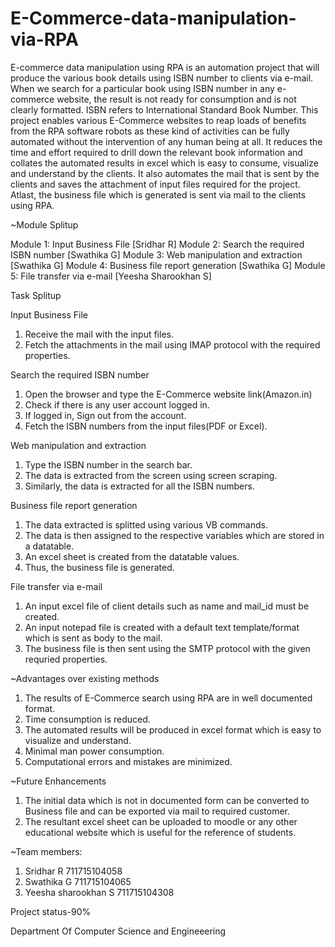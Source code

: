 # E-Commerce-data-manipulation-via-RPA
E-commerce data manipulation using RPA is an automation project that will produce the various book details using ISBN number to clients via e-mail. When we search for a particular book using ISBN number in any e-commerce website, the result is not ready for consumption and is not clearly formatted. ISBN refers to International Standard Book Number. 
           This project enables various E-Commerce websites to reap loads of benefits from the RPA software robots as these kind of activities can be fully automated without the intervention of any human being at all.  It reduces the time and effort required to drill down the relevant book information and collates the automated results in excel which is easy to consume, visualize and understand by the clients. It also automates the mail that is sent by the clients and saves the attachment of input files required for the project. Atlast, the business file which is generated is sent via mail to the clients using RPA. 


~Module Splitup

Module 1: Input Business File                [Sridhar R]
Module 2: Search the required ISBN number    [Swathika G]
Module 3: Web manipulation and extraction    [Swathika G]
Module 4: Business file report generation    [Swathika G]
Module 5: File transfer via e-mail           [Yeesha Sharookhan S] 

Task Splitup

Input Business File

1) Receive the mail with the input files.
2) Fetch the attachments in the mail using IMAP protocol with the required properties.
     
Search the required ISBN number

1) Open the browser and type the E-Commerce website link(Amazon.in)
2) Check if there is any user account logged in.
3) If logged in, Sign out from the account.
4) Fetch the ISBN numbers from the input files(PDF or Excel).


Web manipulation and extraction

1) Type the ISBN number in the search bar.
2) The data is extracted from the screen using screen scraping.
3) Similarly, the data is extracted for all the ISBN numbers.

Business file report generation 

1) The data extracted is splitted using various VB commands.
2) The data is then assigned to the respective variables which are stored in a datatable.
3) An excel sheet is created from the datatable values.
4) Thus, the business file is generated.

File transfer via e-mail

1) An input excel file of client details such as name and mail_id must be created.
2) An input notepad file is created with a default text template/format  which is sent as body to the mail.
3) The business file is then sent using the SMTP protocol with the given requried properties.

~Advantages over existing methods

1) The results of  E-Commerce search using RPA are in well documented format. 
2) Time consumption is reduced.
3) The automated results will be produced in excel format which is easy to visualize and understand.
4) Minimal man power consumption. 
5) Computational errors and mistakes are minimized. 

~Future Enhancements

1) The initial data which is not in documented form can be converted to Business file and can be exported via mail to required customer.
2) The resultant excel sheet can be uploaded to moodle or any other educational website which is useful for the reference of students.

~Team members: 
1) Sridhar R                711715104058
2) Swathika G               711715104065
3) Yeesha sharookhan S      711715104308

Project status-90%

Department Of Computer Science and Engineeering
